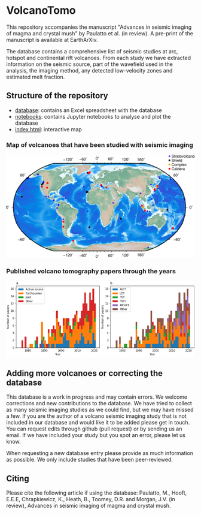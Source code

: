# VolcanoTomo
This repository accompanies the manuscript "Advances in seismic imaging of magma and crystal mush" by Paulatto et al. (in review).
A pre-print of the manuscript is available at EarthArXiv.

The database contains a comprehensive list of seismic studies at arc, hotspot and continental rift volcanoes. From each study we have extracted information on the seismic source, part of the wavefield used in the analysis, the imaging method, any detected low-velocity zones and estimated melt fraction.


## Structure of the repository
- [database](database): contains an Excel spreadsheet with the database
- [notebooks](notebooks): contains Jupyter notebooks to analyse and plot the database
- [index.html](index.html): interactive map


### Map of volcanoes that have been studied with seismic imaging
<img src="notebooks/paperfigures/Fig_7_map.png" width="700">

### Published volcano tomography papers through the years
<img src="notebooks/paperfigures/Fig_6_stats.png" width="700">


## Adding more volcanoes or correcting the database
This database is a work in progress and may contain errors. We welcome corrections and new contributions to the database. We have tried to collect as many seismic imaging studies as we could find, but we may have missed a few. If you are the author of a volcano seismic imaging study that is not included in our database and would like it to be added please get in touch. You can request edits through github (pull request) or by sending us an email. If we have included your study but you spot an error, please let us know.

When requesting a new database entry please provide as much information as possible. We only include studies that have been peer-reviewed. 

## Citing
Please cite the following article if using the database:
Paulatto, M., Hooft, E.E.E, Chrapkiewicz, K., Heath, B., Toomey, D.R. and Morgan, J.V. (in review), Advances in seismic imaging of magma and crystal mush.

